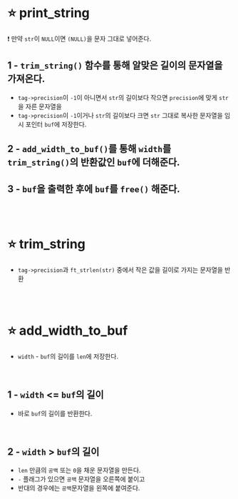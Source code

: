 ⭐ print_string
===============

❗ 만약 `str`이 `NULL`이면 `(NULL)`을 문자 그대로 넣어준다.

1 - `trim_string()` 함수를 통해 알맞은 길이의 문자열을 가져온다.
-----------------------------------------------------

- `tag->precision`이 `-1`이 아니면서 `str`의 길이보다 작으면 `precision`에 맞게 `str`을 자른 문자열을
- `tag->precision`이 `-1`이거나 `str`의 길이보다 크면 `str` 그대로 복사한 문자열을 임시 포인터 `buf`에 저장한다.

2 - `add_width_to_buf()`를 통해 `width`를 `trim_string()`의 반환값인 `buf`에 더해준다.
-------------------------------------------------------------------------------

3 - `buf`을 출력한 후에 `buf`를 `free()` 해준다.
------------------------------------------

</br>
</br>

⭐ trim_string
===============

- `tag->precision`과 `ft_strlen(str)` 중에서 작은 값을 길이로 가지는 문자열을 반환


</br>
</br>

⭐ add_width_to_buf
===================

- `width` - `buf`의 길이를 `len`에 저장한다.

</br>


1 - `width` <= `buf`의 길이
--------------------------
- 바로 `buf`의 길이를 반환한다.

</br>

2 - `width` > `buf`의 길이
-------------------------
- `len` 만큼의 `공백` 또는 `0`을 채운 문자열을 만든다.
- `-` 플래그가 있으면 `공백` 문자열을 오른쪽에 붙이고
- 반대의 경우에는 `공백`문자열을 왼쪽에 붙여준다.

